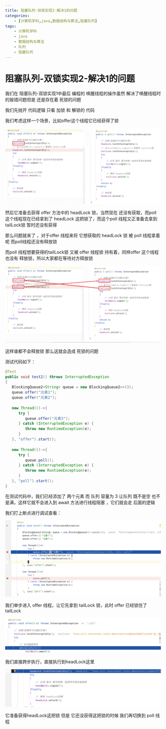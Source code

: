 ```yaml
---
title: 阻塞队列-双锁实现2-解决1的问题
categories:
    - [计算机学科,java,数据结构与算法,阻塞队列]
tags:
    - 计算机学科
    - java
    - 数据结构与算法
    - 队列
    - 阻塞队列
---
```


# 阻塞队列-双锁实现2-解决1的问题

我们在 阻塞队列-双锁实现1中最后 编程的 唤醒线程的操作虽然 解决了唤醒线程时的报错问题但是 还是存在着 死锁的问题

我们先抛开 代码逻辑 只看 加锁 和 解锁的 代码

我们考虑这样一个场景，比如offer这个线程它已经获得了锁

![image-20240121154139650](https://raw.githubusercontent.com/PigPigLetsGo/imeages/master/202401211541710.png)

然后它准备去获得 offer 方法中的 headLock 锁，当然现在 还没有获取，而poll 这个线程现在已经拿到了 headLock 这把锁了，而这个poll 线程又正准备去拿到tailLock锁 暂时还没有获得

那么问题就来了 ，对于offer 线程来将 它想获取的 headLock 锁 被 poll 线程拿着呢 而poll线程还没有释放锁

而poll 线程想要获得的tailLock锁 又被 offer 线程锁 持有着，同样offer 这个线程也没有 释放锁，所以大家都在等待对方释放锁

![image-20240121154705363](https://raw.githubusercontent.com/PigPigLetsGo/imeages/master/202401211547423.png)

这样谁都不会释放锁 那么这就会造成 死锁的问题

测试代码如下：

```java
@Test
public void test2() throws InterruptedException
{
   BlockingQueue2<String> queue = new BlockingQueue2<>(3);
   queue.offer("元素1");
   queue.offer("元素2");

   new Thread(()->{
      try {
         queue.offer("元素3");
      } catch (InterruptedException e) {
         throw new RuntimeException(e);
      }
   }, "offer").start();

   new Thread(()->{
      try {
         queue.poll();
      } catch (InterruptedException e) {
         throw new RuntimeException(e);
      }
   }, "poll").start();
}
```

在测试代码中，我们已经添加了 两个元素 而 队列 容量为 3 让队列 既不是空 也不是满，这样它就不会进入到 await 方法进行线程阻塞 ，它们就会走 后面的逻辑

我们打上断点进行调试查看：

![image-20240121155429655](https://raw.githubusercontent.com/PigPigLetsGo/imeages/master/202401211554786.png)

我们单步进入 offer 线程，让它先拿到 tailLock 锁，此时 offer 已经锁住了 tailLock

![image-20240121155531393](https://raw.githubusercontent.com/PigPigLetsGo/imeages/master/202401211555439.png)

我们直接跨步执行，直接执行到headLock这里

![image-20240121155635337](https://raw.githubusercontent.com/PigPigLetsGo/imeages/master/202401211556383.png)

它准备获得headLock这把锁 但是 它还没获得这把锁的时候 我们再切换到 poll 线程

